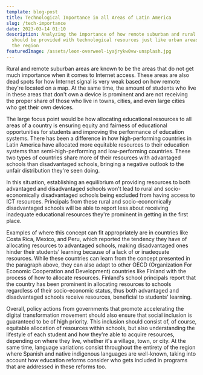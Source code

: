 ```yaml
---
template: blog-post
title: Technological Importance in all Areas of Latin America
slug: /tech-importance
date: 2023-03-14 01:10
description: Analyzing the importance of how remote suburban and rural areas
  should be provided with technological resources just like urban areas across
  the region
featuredImage: /assets/leon-overweel-iyajrykw0vw-unsplash.jpg
---
```

Rural and remote suburban areas are known to be the areas that do not get much importance when it comes to Internet access. These areas are also dead spots for how Internet signal is very weak based on how remote they're located on a map. At the same time, the amount of students who live in these areas that don't own a device is prominent and are not receiving the proper share of those who live in towns, cities, and even large cities who get their own devices.

The large focus point would be how allocating educational resources to all areas of a country is ensuring equity and fairness of educational opportunities for students and improving the performance of education systems. There has been a difference in how high-performing countries in Latin America have allocated more equitable resources to their education systems than semi-high-performing and low-performing countries. These two types of countries share more of their resources with advantaged schools than disadvantaged schools, bringing a negative outlook to the unfair distribution they're seen doing.

In this situation, establishing an equilibrium of providing resources to both advantaged and disadvantaged schools won't lead to rural and socio-economically disadvantaged schools being excluded from having access to ICT resources. Principals from these rural and socio-economically disadvantaged schools will be able to report less about receiving inadequate educational resources they're prominent in getting in the first place.

Examples of where this concept can fit appropriately are in countries like Costa Rica, Mexico, and Peru, which reported the tendency they have of allocating resources to advantaged schools, making disadvantaged ones hinder their students' learning because of a lack of or inadequate resources. While these countries can learn from the concept presented in the paragraph above, they can also adapt to other OECD (Organization For Economic Cooperation and Development) countries like Finland with the process of how to allocate resources. Finland's school principals report that the country has been prominent in allocating resources to schools regardless of their socio-economic status, thus both advantaged and disadvantaged schools receive resources, beneficial to students' learning. 

Overall, policy actions from governments that promote accelerating the digital transformation movement should also ensure that social inclusion is guaranteed to be of high priority. This inclusion should consist of, of course, equitable allocation of resources within schools, but also understanding the lifestyle of each student and how they're able to acquire resources, depending on where they live, whether it's a village, town, or city. At the same time, language variations consist throughout the entirety of the region where Spanish and native indigenous languages are well-known, taking into account how education reforms consider who gets included in programs that are addressed in these reforms too.